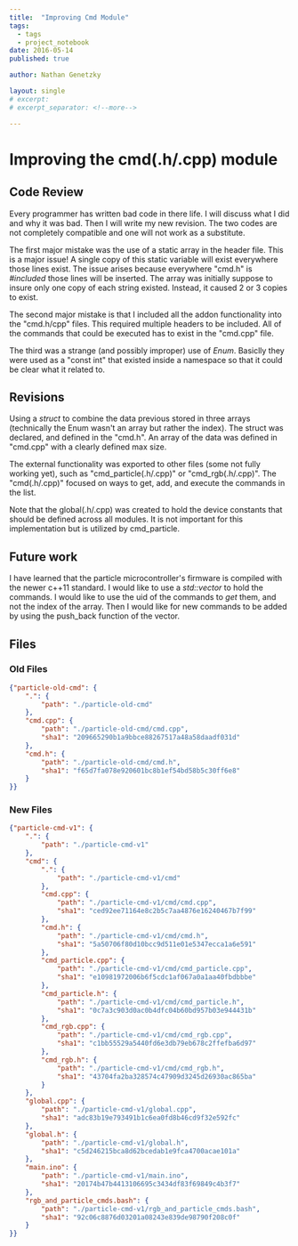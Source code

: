 ```yaml
---
title:  "Improving Cmd Module"
tags:
  - tags
  - project_notebook
date: 2016-05-14
published: true

author: Nathan Genetzky

layout: single
# excerpt:
# excerpt_separator: <!--more-->

---
```



# Improving the cmd(.h/.cpp) module

## Code Review

Every programmer has written bad code in there life. I will discuss what I did
and why it was bad. Then I will write my new revision. The two codes are not 
completely compatible and one will not work as a substitute.

The first major mistake was the use of a static array in the header file. This
is a major issue! A single copy of this static variable will exist everywhere
those lines exist. The issue arises because everywhere "cmd.h" is *#included*
those lines will be inserted. The array was initially suppose to insure only
one copy of each string existed. Instead, it caused 2 or 3 copies to exist.

The second major mistake is that I included all the addon functionality into
the "cmd.h/cpp" files. This required multiple headers to be included. All of the
commands that could be executed has to exist in the "cmd.cpp" file.

The third was a strange (and possibly improper) use of *Enum*. Basiclly they were
used as a "const int" that existed inside a namespace so that it could be clear
what it related to.

## Revisions

Using a *struct* to combine the data previous stored in three arrays (technically
the Enum wasn't an array but rather the index). The struct was declared, and
defined in the "cmd.h". An array of the data was defined in "cmd.cpp" with a
clearly defined max size.

The external functionality was exported to other files (some not fully working 
yet), such as "cmd\_particle(.h/.cpp)" or "cmd\_rgb(.h/.cpp)". The "cmd(.h/.cpp)"
focused on ways to get, add, and execute the commands in the list.

Note that the global(.h/.cpp) was created to hold the device constants that should
be defined across all modules. It is not important for this implementation but
is utilized by cmd\_particle.

## Future work

I have learned that the particle microcontroller's firmware is compiled with the
newer c++11 standard. I would like to use a *std::vector* to hold the commands.
I would like to use the uid of the commands to *get* them, and not the index of
the array. Then I would like for new commands to be added by using the push_back
function of the vector.


## Files

### Old Files
```json
{"particle-old-cmd": {
    ".": {
        "path": "./particle-old-cmd"
    }, 
    "cmd.cpp": {
        "path": "./particle-old-cmd/cmd.cpp", 
        "sha1": "209665290b1a9bbce88267517a48a58daadf031d"
    }, 
    "cmd.h": {
        "path": "./particle-old-cmd/cmd.h", 
        "sha1": "f65d7fa078e920601bc8b1ef54bd58b5c30ff6e8"
    }
}}
```

### New Files
```json
{"particle-cmd-v1": {
    ".": {
        "path": "./particle-cmd-v1"
    }, 
    "cmd": {
        ".": {
            "path": "./particle-cmd-v1/cmd"
        }, 
        "cmd.cpp": {
            "path": "./particle-cmd-v1/cmd/cmd.cpp", 
            "sha1": "ced92ee71164e8c2b5c7aa4876e16240467b7f99"
        }, 
        "cmd.h": {
            "path": "./particle-cmd-v1/cmd/cmd.h", 
            "sha1": "5a50706f80d10bcc9d511e01e5347ecca1a6e591"
        }, 
        "cmd_particle.cpp": {
            "path": "./particle-cmd-v1/cmd/cmd_particle.cpp", 
            "sha1": "e10981972006b6f5cdc1af067a0a1aa40fbdbbbe"
        }, 
        "cmd_particle.h": {
            "path": "./particle-cmd-v1/cmd/cmd_particle.h", 
            "sha1": "0c7a3c903d0ac0b4dfc04b60bd957b03e944431b"
        }, 
        "cmd_rgb.cpp": {
            "path": "./particle-cmd-v1/cmd/cmd_rgb.cpp", 
            "sha1": "c1bb55529a5440fd6e3db79eb678c2ffefba6d97"
        }, 
        "cmd_rgb.h": {
            "path": "./particle-cmd-v1/cmd/cmd_rgb.h", 
            "sha1": "43704fa2ba328574c47909d3245d26930ac865ba"
        }
    }, 
    "global.cpp": {
        "path": "./particle-cmd-v1/global.cpp", 
        "sha1": "adc83b19e793491b1c6ea0fd8b46cd9f32e592fc"
    }, 
    "global.h": {
        "path": "./particle-cmd-v1/global.h", 
        "sha1": "c5d246215bca8d62bcedab1e9fca4700acae101a"
    }, 
    "main.ino": {
        "path": "./particle-cmd-v1/main.ino", 
        "sha1": "20174b47b4413106695c3434df83f69849c4b3f7"
    }, 
    "rgb_and_particle_cmds.bash": {
        "path": "./particle-cmd-v1/rgb_and_particle_cmds.bash", 
        "sha1": "92c06c8876d03201a08243e839de98790f208c0f"
    }
}}
```

